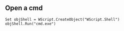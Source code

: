 ## Open a cmd

````shell
Set objShell = WScript.CreateObject("WScript.Shell")
objShell.Run("cmd.exe")
````